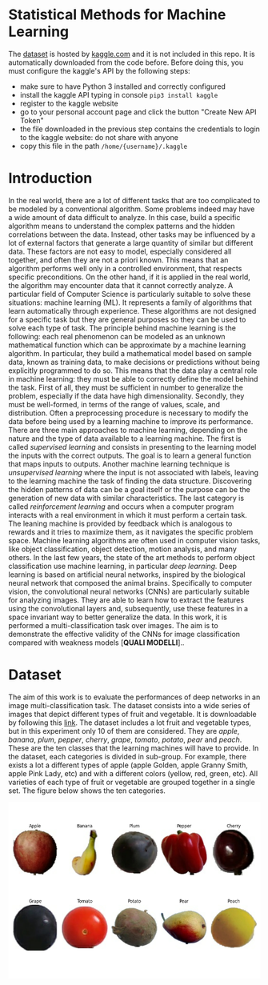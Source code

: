 # Statistical Methods for Machine Learning
The [dataset](https://www.kaggle.com/moltean/fruits) is hosted by [kaggle.com](https://www.kaggle.com/) and it is not included in this repo. It is automatically downloaded from the code before. Before doing this, you must configure the kaggle's API by the following steps:

* make sure to have Python 3 installed and correctly configured
* install the kaggle API typing in console ```pip3 install kaggle```
* register to the kaggle website
* go to your personal account page and click the button "Create New API Token"
* the file downloaded in the previous step contains the credentials to login to the kaggle website: do not share with anyone
* copy this file in the path ```/home/{username}/.kaggle```

# Introduction

In the real world, there are a lot of different tasks that are too complicated to be modeled by a conventional algorithm. Some problems indeed may have a wide amount of data difficult to analyze. In this case, build a specific algorithm means to understand the complex patterns and the hidden correlations between the data. Instead, other tasks may be influenced by a lot of external factors that generate a large quantity of similar but different data. These factors are not easy to model, especially considered all together, and often they are not a priori known. This means that an algorithm performs well only in a controlled environment, that respects specific preconditions. On the other hand, if it is applied in the real world, the algorithm may encounter data that it cannot correctly analyze. A particular field of Computer Science is particularly suitable to solve these situations: machine learning (ML). It represents a family of algorithms that learn automatically through experience. These algorithms are not designed for a specific task but they are general purposes so they can be used to solve each type of task. The principle behind machine learning is the following: each real phenomenon can be modeled as an unknown mathematical function which can be approximate by a machine learning algorithm. In particular, they build a mathematical model based on sample data, known as training data, to make decisions or predictions without being explicitly programmed to do so. This means that the data play a central role in machine learning: they must be able to correctly define the model behind the task. First of all, they must be sufficient in number to generalize the problem, especially if the data have high dimensionality. Secondly, they must be well-formed, in terms of the range of values, scale, and distribution. Often a preprocessing procedure is necessary to modify the data before being used by a learning machine to improve its performance. There are three main approaches to machine learning, depending on the nature and the type of data available to a learning machine. The first is called *supervised learning* and consists in presenting to the learning model the inputs with the correct outputs. The goal is to learn a general function that maps inputs to outputs. Another machine learning technique is *unsupervised learning* where the input is not associated with labels, leaving to the learning machine the task of finding the data structure. Discovering the hidden patterns of data can be a goal itself or the purpose can be the generation of new data with similar characteristics. The last category is called *reinforcement learning* and occurs when a computer program interacts with a real environment in which it must perform a certain task. The leaning machine is provided by feedback which is analogous to rewards and it tries to maximize them, as it navigates the specific problem space. Machine learning algorithms are often used in computer vision tasks, like object classification, object detection, motion analysis, and many others. In the last few years, the state of the art methods to perform object classification use machine learning, in particular *deep learning.* Deep learning is based on artificial neural networks, inspired by the biological neural network that composed the animal brains. Specifically to computer vision, the convolutional neural networks (CNNs) are particularly suitable for analyzing images. They are able to learn how to extract the features using the convolutional layers and, subsequently, use these features in a space invariant way to better generalize the data. In this work, it is performed a multi-classification task over images. The aim is to demonstrate the effective validity of the CNNs for image classification compared with weakness models [**QUALI MODELLI**]..

# Dataset

The aim of this work is to evaluate the performances of deep networks in an image multi-classification task. The dataset consists into a wide series of images that depict different types of fruit and vegetable. It is downloadable by following this [link](https://www.kaggle.com/moltean/fruits). The dataset includes a lot fruit and vegetable types, but in this experiment only 10 of them are considered. They are *apple*, *banana*, *plum*, *pepper*, *cherry*, *grape*, *tomato*, *potato*, *pear* and *peach*. These are the ten classes that the learning machines will have to provide. In the dataset, each categories is divided in sub-group. For example, there exists a lot a different types of apple (apple Golden, apple Granny Smith, apple Pink Lady, etc) and with a different colors (yellow, red, green, etc). All varieties of each type of fruit or vegetable are grouped together in a single set. The figure below shows the ten categories.

![The ten categories of fruit and vegetable](images/fruit-categories.png)

